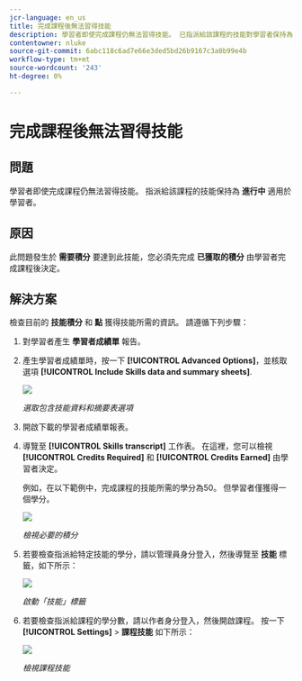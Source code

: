 ```yaml
---
jcr-language: en_us
title: 完成課程後無法習得技能
description: 學習者即使完成課程仍無法習得技能。 已指派給該課程的技能對學習者保持為「進行中」。
contentowner: nluke
source-git-commit: 6abc118c6ad7e66e3ded5bd26b9167c3a0b99e4b
workflow-type: tm+mt
source-wordcount: '243'
ht-degree: 0%

---
```




# 完成課程後無法習得技能

## 問題

學習者即使完成課程仍無法習得技能。 指派給該課程的技能保持為 **進行中** 適用於學習者。

## 原因

此問題發生於 **需要積分** 要達到此技能，您必須先完成 **已獲取的積分** 由學習者完成課程後決定。

## 解決方案

檢查目前的 **技能積分** 和 **點** 獲得技能所需的資訊。 請遵循下列步驟：

1. 對學習者產生 **學習者成績單** 報告。
1. 產生學習者成績單時，按一下 **[!UICONTROL Advanced Options]**，並核取選項 **[!UICONTROL Include Skills data and summary sheets]**.

   ![](assets/advanced-options.png)

   *選取包含技能資料和摘要表選項*

1. 開啟下載的學習者成績單報表。
1. 導覽至 **[!UICONTROL Skills transcript]** 工作表。 在這裡，您可以檢視 **[!UICONTROL Credits Required]** 和 **[!UICONTROL Credits Earned]** 由學習者決定。

   例如，在以下範例中，完成課程的技能所需的學分為50。 但學習者僅獲得一個學分。

   ![](assets/skill-transcript.png)

   *檢視必要的積分*

1. 若要檢查指派給特定技能的學分，請以管理員身分登入，然後導覽至 **技能** 標籤，如下所示：

   ![](assets/skill.png)

   *啟動「技能」標籤*

1. 若要檢查指派給課程的學分數，請以作者身分登入，然後開啟課程。 按一下 **[!UICONTROL Settings]** > **課程技能** 如下所示：

   ![](assets/course-skills.png)

   *檢視課程技能*
